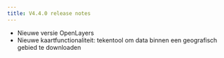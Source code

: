 ```yaml
---
title: V4.4.0 release notes
---
```


- Nieuwe versie OpenLayers
- Nieuwe kaartfunctionaliteit: tekentool om data binnen een geografisch gebied te downloaden

